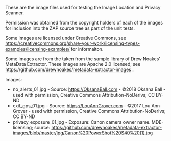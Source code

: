 These are the image files used for testing the Image Location and Privacy Scanner.

Permission was obtained from the copyright holders of each of the images for inclusion into the ZAP source tree as part of the unit tests.

Some images are licensed under Creative Commons, see https://creativecommons.org/share-your-work/licensing-types-examples/licensing-examples/ for informaiton.

Some images are from the taken from the sample library of Drew Noakes' MetaData Extractor.  These images are Apache 2.0 licensed; see https://github.com/drewnoakes/metadata-extractor-images .

Images:

* no_alerts_01.jpg - Source: https://OksanaBall.com - ©2018 Oksana Ball - used with permission, Creative Commons Attribution-NoDerivs;   CC BY-ND
* exif_gps_01.jpg - Source: https://LouAnnGrover.com - ©2017 Lou Ann Grover - used with permission, Creative Commons Attribution-NoDerivs;   CC BY-ND
* privacy_exposure_01.jpg - Exposure: Canon camera owner name.   MDE-licensing; source: https://github.com/drewnoakes/metadata-extractor-images/blob/master/jpg/Canon%20PowerShot%20S40%20(1).jpg

